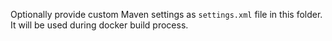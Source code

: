 Optionally provide custom Maven settings as `settings.xml` file in this folder.  
It will be used during docker build process.
